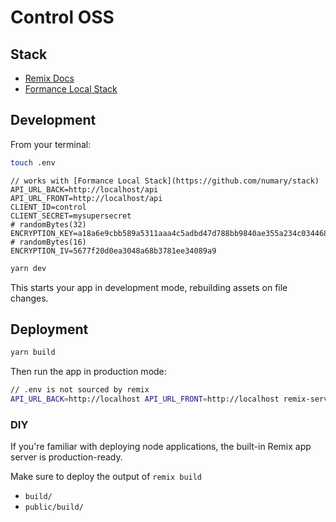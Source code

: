 # Control OSS

## Stack

- [Remix Docs](https://remix.run/docs)
- [Formance Local Stack](https://github.com/numary/stack)

## Development

From your terminal:

```sh
touch .env
```

```
// works with [Formance Local Stack](https://github.com/numary/stack)
API_URL_BACK=http://localhost/api
API_URL_FRONT=http://localhost/api
CLIENT_ID=control
CLIENT_SECRET=mysupersecret
# randomBytes(32)
ENCRYPTION_KEY=a18a6e9cbb589a5311aaa4c5adbd47d788bb9840ae355a234c0344687c595be4
# randomBytes(16)
ENCRYPTION_IV=5677f20d0ea3048a68b3781ee34089a9
```

```sh
yarn dev
```

This starts your app in development mode, rebuilding assets on file changes.

## Deployment

```sh
yarn build
```

Then run the app in production mode:

```sh
// .env is not sourced by remix
API_URL_BACK=http://localhost API_URL_FRONT=http://localhost remix-serve build
```

### DIY

If you're familiar with deploying node applications, the built-in Remix app server is production-ready.

Make sure to deploy the output of `remix build`

- `build/`
- `public/build/`